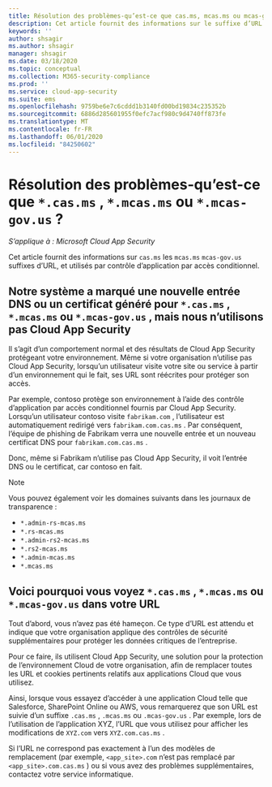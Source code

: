 ```yaml
---
title: Résolution des problèmes-qu’est-ce que cas.ms, mcas.ms ou mcas-gov.us ?
description: Cet article fournit des informations sur le suffixe d’URL cas.ms, mcas.ms ou mcas-gov.us utilisé par contrôle d’application par accès conditionnel.
keywords: ''
author: shsagir
ms.author: shsagir
manager: shsagir
ms.date: 03/18/2020
ms.topic: conceptual
ms.collection: M365-security-compliance
ms.prod: ''
ms.service: cloud-app-security
ms.suite: ems
ms.openlocfilehash: 9759be6e7c6cddd1b3140fd00bd19834c235352b
ms.sourcegitcommit: 6886d285601955f0efc7acf980c9d4740ff873fe
ms.translationtype: MT
ms.contentlocale: fr-FR
ms.lasthandoff: 06/01/2020
ms.locfileid: "84250602"
---
```

# <a name="troubleshooting---what-is-casms-mcasms-or-mcas-govus"></a>Résolution des problèmes-qu’est-ce que `*.cas.ms` , `*.mcas.ms` ou `*.mcas-gov.us` ?

*S’applique à : Microsoft Cloud App Security*

Cet article fournit des informations sur `cas.ms` les `mcas.ms` `mcas-gov.us` suffixes d’URL, et utilisés par contrôle d’application par accès conditionnel.

## <a name="our-system-flagged-a-new-dns-entry-or-generated-certificate-for-casms-mcasms-or-mcas-govus-but-we-dont-use-cloud-app-security"></a>Notre système a marqué une nouvelle entrée DNS ou un certificat généré pour `*.cas.ms` , `*.mcas.ms` ou `*.mcas-gov.us` , mais nous n’utilisons pas Cloud App Security

Il s’agit d’un comportement normal et des résultats de Cloud App Security protégeant votre environnement. Même si votre organisation n’utilise pas Cloud App Security, lorsqu’un utilisateur visite votre site ou service à partir d’un environnement qui le fait, ses URL sont réécrites pour protéger son accès.

Par exemple, contoso protège son environnement à l’aide des contrôle d’application par accès conditionnel fournis par Cloud App Security. Lorsqu’un utilisateur contoso visite `fabrikam.com` , l’utilisateur est automatiquement redirigé vers `fabrikam.com.cas.ms` . Par conséquent, l’équipe de phishing de Fabrikam verra une nouvelle entrée et un nouveau certificat DNS pour `fabrikam.com.cas.ms` .

Donc, même si Fabrikam n’utilise pas Cloud App Security, il voit l’entrée DNS ou le certificat, car contoso en fait.

> [!NOTE]
> Vous pouvez également voir les domaines suivants dans les journaux de transparence :
>
> - `*.admin-rs-mcas.ms`
> - `*.rs-mcas.ms`
> - `*.admin-rs2-mcas.ms`
> - `*.rs2-mcas.ms`
> - `*.admin-mcas.ms`
> - `*.mcas.ms`

## <a name="heres-why-you-see-casms-mcasms-or-mcas-govus-in-your-url"></a>Voici pourquoi vous voyez `*.cas.ms` , `*.mcas.ms` ou `*.mcas-gov.us` dans votre URL

Tout d’abord, vous n’avez pas été hameçon. Ce type d’URL est attendu et indique que votre organisation applique des contrôles de sécurité supplémentaires pour protéger les données critiques de l’entreprise.

Pour ce faire, ils utilisent Cloud App Security, une solution pour la protection de l’environnement Cloud de votre organisation, afin de remplacer toutes les URL et cookies pertinents relatifs aux applications Cloud que vous utilisez.

Ainsi, lorsque vous essayez d’accéder à une application Cloud telle que Salesforce, SharePoint Online ou AWS, vous remarquerez que son URL est suivie d’un suffixe `.cas.ms` , `.mcas.ms` ou `.mcas-gov.us` . Par exemple, lors de l’utilisation de l’application XYZ, l’URL que vous utilisez pour afficher les modifications de `XYZ.com` vers `XYZ.com.cas.ms` .

Si l’URL ne correspond pas exactement à l’un des modèles de remplacement (par exemple, `<app_site>.com` n’est pas remplacé par `<app_site>.com.cas.ms` ) ou si vous avez des problèmes supplémentaires, contactez votre service informatique.
